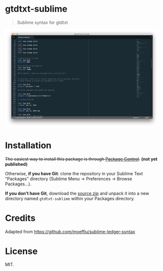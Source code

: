 gtdtxt-sublime
==============

> Sublime syntax for gtdtxt

![](screenshot.png)

Installation
============

~~The easiest way to install this package is through [Package Control](http://wbond.net/sublime_packages/package_control).~~ **(not yet published)**

Otherwise, **if you have Git**: clone the repository in your Sublime Text "Packages" directory (Sublime Menu -> Preferences -> Browse Packages…).

**If you don’t have Git**, download the [source zip](https://github.com/gtdtxt/gtdtxt-sublime/archive/master.zip) and unpack it into a new directory named `gtdtxt-sublime` within your Packages directory.

Credits
=======

Adapted from https://github.com/moeffju/sublime-ledger-syntax

License
=======

MIT.
